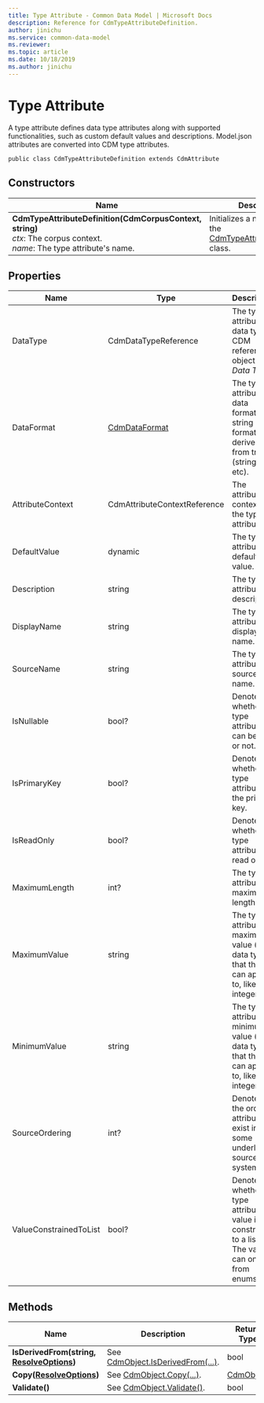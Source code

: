 ```yaml
---
title: Type Attribute - Common Data Model | Microsoft Docs
description: Reference for CdmTypeAttributeDefinition.
author: jinichu
ms.service: common-data-model
ms.reviewer: 
ms.topic: article
ms.date: 10/18/2019
ms.author: jinichu
---
```


# Type Attribute

A type attribute defines data type attributes along with supported functionalities, such as custom default values and descriptions. Model.json attributes are converted into CDM type attributes.

```
public class CdmTypeAttributeDefinition extends CdmAttribute
```

## Constructors
|Name|Description|
|---|---|
|**CdmTypeAttributeDefinition(CdmCorpusContext, string)**<br/>*ctx*: The corpus context.<br/>*name*: The type attribute's name.|Initializes a new instance of the [CdmTypeAttributeDefinition](typeattribute.md) class.|

## Properties
|Name|Type|Description|
|---|---|---|
|DataType|CdmDataTypeReference|The type attribute's data type, a CDM reference object (see *Data Type*).|
|DataFormat|[CdmDataFormat](dataformat.md)|The type attribute's data format, in a string format derived from traits (string, int, etc).|
|AttributeContext|CdmAttributeContextReference |The attribute context of the type attribute.|
|DefaultValue|dynamic|The type attribute's default value.|
|Description|string|The type attribute's description.|
|DisplayName|string|The type attribute's display name.|
|SourceName|string|The type attribute's source name.|
|IsNullable|bool?|Denotes whether the type attribute can be null or not.|
|IsPrimaryKey|bool?|Denotes whether the type attribute is the primary key.|
|IsReadOnly|bool?|Denotes whether the type attribute is read only.|
|MaximumLength|int?|The type attribute's maximum length.|
|MaximumValue|string|The type attribute's maximum value (for data types that this can apply to, like integers).|
|MinimumValue|string|The type attribute's minimum value (for data types that this can apply to, like integers).|
|SourceOrdering|int?|Denotes the order attributes exist in some underlying source system.|
|ValueConstrainedToList|bool?|Denotes whether the type attribute's value is constrained to a list. The values can only be from enums.|

## Methods
|Name|Description|Return Type|
|---|---|---|
|**IsDerivedFrom(string, [ResolveOptions](../utilities/resolveoptions.md))**|See [CdmObject.IsDerivedFrom(...)](cdmobject.md#methods).|bool|
|**Copy([ResolveOptions](../utilities/resolveoptions.md))**|See [CdmObject.Copy(...)](cdmobject.md#methods).|[CdmObject](cdmobject.md)|
|**Validate()**|See [CdmObject.Validate()](cdmobject.md#methods).|bool|

